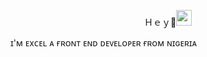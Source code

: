 <p align="center">Ｈｅｙ👋<img src="https://media.giphy.com/media/hvRJCLFzcasrR4ia7z/giphy.gif" width="25px"
height="25px"</p>

ɪ'ᴍ ᴇxᴄᴇʟ ᴀ ғʀᴏɴᴛ ᴇɴᴅ ᴅᴇᴠᴇʟᴏᴘᴇʀ ғʀᴏᴍ ɴɪɢᴇʀɪᴀ

